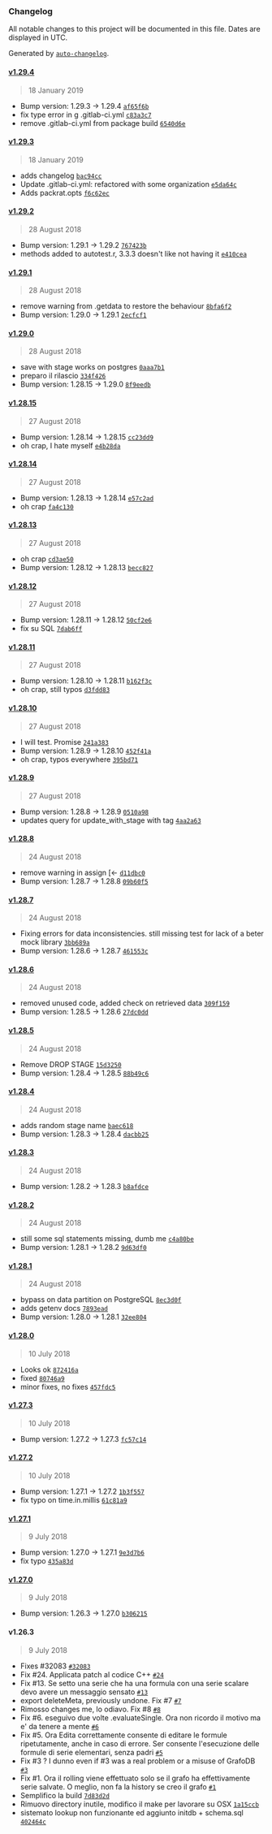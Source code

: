 ### Changelog

All notable changes to this project will be documented in this file. Dates are displayed in UTC.

Generated by [`auto-changelog`](https://github.com/CookPete/auto-changelog).

#### [v1.29.4](https://osiride-gitlab-dev.utenze.bankit.it/m024000/GrafoDB/compare/v1.29.3...v1.29.4)

> 18 January 2019

- Bump version: 1.29.3 → 1.29.4 [`af65f6b`](https://osiride-gitlab-dev.utenze.bankit.it/m024000/GrafoDB/commit/af65f6befbc50d3bcbdb52ec8d6d153ae8bd18e8)
- fix type error in g .gitlab-ci.yml [`c83a3c7`](https://osiride-gitlab-dev.utenze.bankit.it/m024000/GrafoDB/commit/c83a3c764644caddf13f2b2a13bf1d818c995432)
- remove .gitlab-ci.yml from package build [`6540d6e`](https://osiride-gitlab-dev.utenze.bankit.it/m024000/GrafoDB/commit/6540d6e43bca2c2b056af93539c7e574e2055359)

#### [v1.29.3](https://osiride-gitlab-dev.utenze.bankit.it/m024000/GrafoDB/compare/v1.29.2...v1.29.3)

> 18 January 2019

- adds changelog [`bac94cc`](https://osiride-gitlab-dev.utenze.bankit.it/m024000/GrafoDB/commit/bac94cc313fdbfb797883f80b554dc3d042646d9)
- Update .gitlab-ci.yml: refactored with some organization [`e5da64c`](https://osiride-gitlab-dev.utenze.bankit.it/m024000/GrafoDB/commit/e5da64cef003a53eae862dfa8a00cddc1c06da06)
- Adds packrat.opts [`f6c62ec`](https://osiride-gitlab-dev.utenze.bankit.it/m024000/GrafoDB/commit/f6c62ecd6bfa9eb951cd9de277563b99e110d4e4)

#### [v1.29.2](https://osiride-gitlab-dev.utenze.bankit.it/m024000/GrafoDB/compare/v1.29.1...v1.29.2)

> 28 August 2018

- Bump version: 1.29.1 → 1.29.2 [`767423b`](https://osiride-gitlab-dev.utenze.bankit.it/m024000/GrafoDB/commit/767423b5a7a7ceaf734b30a60bae8a422ad6bee1)
- methods added to autotest.r, 3.3.3 doesn't like not having it [`e410cea`](https://osiride-gitlab-dev.utenze.bankit.it/m024000/GrafoDB/commit/e410cead63813664edb250e6220ba966b4ca05e9)

#### [v1.29.1](https://osiride-gitlab-dev.utenze.bankit.it/m024000/GrafoDB/compare/v1.29.0...v1.29.1)

> 28 August 2018

- remove warning from .getdata to restore the behaviour [`8bfa6f2`](https://osiride-gitlab-dev.utenze.bankit.it/m024000/GrafoDB/commit/8bfa6f2304d9341fd3940c6d5d8216b9ef49bbbe)
- Bump version: 1.29.0 → 1.29.1 [`2ecfcf1`](https://osiride-gitlab-dev.utenze.bankit.it/m024000/GrafoDB/commit/2ecfcf1c1869260f3d33897b5aca7dc519cc3d51)

#### [v1.29.0](https://osiride-gitlab-dev.utenze.bankit.it/m024000/GrafoDB/compare/v1.28.15...v1.29.0)

> 28 August 2018

- save with stage works on postgres [`0aaa7b1`](https://osiride-gitlab-dev.utenze.bankit.it/m024000/GrafoDB/commit/0aaa7b1edb600b192972b1e8f99a85638c135694)
- preparo il rilascio [`334f426`](https://osiride-gitlab-dev.utenze.bankit.it/m024000/GrafoDB/commit/334f426c14ac8935201a29a6cc050a3961e1e7c6)
- Bump version: 1.28.15 → 1.29.0 [`8f9eedb`](https://osiride-gitlab-dev.utenze.bankit.it/m024000/GrafoDB/commit/8f9eedb894bdced0334a3122b9f866cb9a4de540)

#### [v1.28.15](https://osiride-gitlab-dev.utenze.bankit.it/m024000/GrafoDB/compare/v1.28.14...v1.28.15)

> 27 August 2018

- Bump version: 1.28.14 → 1.28.15 [`cc23dd9`](https://osiride-gitlab-dev.utenze.bankit.it/m024000/GrafoDB/commit/cc23dd944b0bf35c5b33232fcff965ccf9ecbb75)
- oh crap, I hate myself [`e4b28da`](https://osiride-gitlab-dev.utenze.bankit.it/m024000/GrafoDB/commit/e4b28da17700a3a0185680cce15029a0078e259b)

#### [v1.28.14](https://osiride-gitlab-dev.utenze.bankit.it/m024000/GrafoDB/compare/v1.28.13...v1.28.14)

> 27 August 2018

- Bump version: 1.28.13 → 1.28.14 [`e57c2ad`](https://osiride-gitlab-dev.utenze.bankit.it/m024000/GrafoDB/commit/e57c2ada8913d58570b62d5c7abfa3d1d68b8251)
- oh crap [`fa4c130`](https://osiride-gitlab-dev.utenze.bankit.it/m024000/GrafoDB/commit/fa4c130003186d8bfb2d342aae9952c0242f6b3d)

#### [v1.28.13](https://osiride-gitlab-dev.utenze.bankit.it/m024000/GrafoDB/compare/v1.28.12...v1.28.13)

> 27 August 2018

- oh crap [`cd3ae50`](https://osiride-gitlab-dev.utenze.bankit.it/m024000/GrafoDB/commit/cd3ae50fc056d9fcfdf508bcfe5b1cff748e8d5f)
- Bump version: 1.28.12 → 1.28.13 [`becc827`](https://osiride-gitlab-dev.utenze.bankit.it/m024000/GrafoDB/commit/becc827fc1da370b5ce141d6e6b9f0569ec91c6d)

#### [v1.28.12](https://osiride-gitlab-dev.utenze.bankit.it/m024000/GrafoDB/compare/v1.28.11...v1.28.12)

> 27 August 2018

- Bump version: 1.28.11 → 1.28.12 [`50cf2e6`](https://osiride-gitlab-dev.utenze.bankit.it/m024000/GrafoDB/commit/50cf2e6fce9f90b193bc0daa5330150162917e41)
- fix su SQL [`7dab6ff`](https://osiride-gitlab-dev.utenze.bankit.it/m024000/GrafoDB/commit/7dab6ff9a6509a625bba8ffa3b0de95596e28056)

#### [v1.28.11](https://osiride-gitlab-dev.utenze.bankit.it/m024000/GrafoDB/compare/v1.28.10...v1.28.11)

> 27 August 2018

- Bump version: 1.28.10 → 1.28.11 [`b162f3c`](https://osiride-gitlab-dev.utenze.bankit.it/m024000/GrafoDB/commit/b162f3c55069fc3f697be4c215c3c3dff8e0701e)
- oh crap, still typos [`d3fdd83`](https://osiride-gitlab-dev.utenze.bankit.it/m024000/GrafoDB/commit/d3fdd83587620e4dc05fdbbfbcf61b101798fee7)

#### [v1.28.10](https://osiride-gitlab-dev.utenze.bankit.it/m024000/GrafoDB/compare/v1.28.9...v1.28.10)

> 27 August 2018

- I will test. Promise [`241a383`](https://osiride-gitlab-dev.utenze.bankit.it/m024000/GrafoDB/commit/241a383aea930b9a4fcbe977e5a7ce4210968c68)
- Bump version: 1.28.9 → 1.28.10 [`452f41a`](https://osiride-gitlab-dev.utenze.bankit.it/m024000/GrafoDB/commit/452f41a35d7dae09e6cee39595cd35189fa0a6ff)
- oh crap, typos everywhere [`395bd71`](https://osiride-gitlab-dev.utenze.bankit.it/m024000/GrafoDB/commit/395bd7169a5723771b50c0e227c43f21b9977e6f)

#### [v1.28.9](https://osiride-gitlab-dev.utenze.bankit.it/m024000/GrafoDB/compare/v1.28.8...v1.28.9)

> 27 August 2018

- Bump version: 1.28.8 → 1.28.9 [`0510a98`](https://osiride-gitlab-dev.utenze.bankit.it/m024000/GrafoDB/commit/0510a987a6b3bdb594539006beee61e98c5e7841)
- updates query for update_with_stage with tag [`4aa2a63`](https://osiride-gitlab-dev.utenze.bankit.it/m024000/GrafoDB/commit/4aa2a635e9e80cc312a262fcf13e74675651fc35)

#### [v1.28.8](https://osiride-gitlab-dev.utenze.bankit.it/m024000/GrafoDB/compare/v1.28.7...v1.28.8)

> 24 August 2018

- remove warning in assign [<- [`d11dbc0`](https://osiride-gitlab-dev.utenze.bankit.it/m024000/GrafoDB/commit/d11dbc00b8854a577b110020ba3908fa492175d0)
- Bump version: 1.28.7 → 1.28.8 [`09b60f5`](https://osiride-gitlab-dev.utenze.bankit.it/m024000/GrafoDB/commit/09b60f55fd07a0646301a5b264fc72e0107bf02b)

#### [v1.28.7](https://osiride-gitlab-dev.utenze.bankit.it/m024000/GrafoDB/compare/v1.28.6...v1.28.7)

> 24 August 2018

- Fixing errors for data inconsistencies. still missing test for lack of a beter mock library [`3bb689a`](https://osiride-gitlab-dev.utenze.bankit.it/m024000/GrafoDB/commit/3bb689a058c8c4bc7deb12ca6796ff3846355c17)
- Bump version: 1.28.6 → 1.28.7 [`461553c`](https://osiride-gitlab-dev.utenze.bankit.it/m024000/GrafoDB/commit/461553c59f88237ce8087fb7b57ff8cb3ca6fd7e)

#### [v1.28.6](https://osiride-gitlab-dev.utenze.bankit.it/m024000/GrafoDB/compare/v1.28.5...v1.28.6)

> 24 August 2018

- removed unused code, added check on retrieved data [`309f159`](https://osiride-gitlab-dev.utenze.bankit.it/m024000/GrafoDB/commit/309f159afa7b3931913db089ea79396f7d0746c4)
- Bump version: 1.28.5 → 1.28.6 [`27dc0dd`](https://osiride-gitlab-dev.utenze.bankit.it/m024000/GrafoDB/commit/27dc0dd135c3878bdc3b0493db423c73bafc4829)

#### [v1.28.5](https://osiride-gitlab-dev.utenze.bankit.it/m024000/GrafoDB/compare/v1.28.4...v1.28.5)

> 24 August 2018

- Remove DROP STAGE [`15d3250`](https://osiride-gitlab-dev.utenze.bankit.it/m024000/GrafoDB/commit/15d3250180b4bee8d23153693b3acbe6516ec872)
- Bump version: 1.28.4 → 1.28.5 [`88b49c6`](https://osiride-gitlab-dev.utenze.bankit.it/m024000/GrafoDB/commit/88b49c6a6238b09488dd605e0d21991aca816f84)

#### [v1.28.4](https://osiride-gitlab-dev.utenze.bankit.it/m024000/GrafoDB/compare/v1.28.3...v1.28.4)

> 24 August 2018

- adds random stage name [`baec618`](https://osiride-gitlab-dev.utenze.bankit.it/m024000/GrafoDB/commit/baec6182cf0b42038b8beb2bf74953d428a3387b)
- Bump version: 1.28.3 → 1.28.4 [`dacbb25`](https://osiride-gitlab-dev.utenze.bankit.it/m024000/GrafoDB/commit/dacbb2587b318c383938dc7ef10fb6066659de0f)

#### [v1.28.3](https://osiride-gitlab-dev.utenze.bankit.it/m024000/GrafoDB/compare/v1.28.2...v1.28.3)

> 24 August 2018

- Bump version: 1.28.2 → 1.28.3 [`b8afdce`](https://osiride-gitlab-dev.utenze.bankit.it/m024000/GrafoDB/commit/b8afdce251e1123efc364d333174544585689016)

#### [v1.28.2](https://osiride-gitlab-dev.utenze.bankit.it/m024000/GrafoDB/compare/v1.28.1...v1.28.2)

> 24 August 2018

- still some sql statements missing, dumb me [`c4a80be`](https://osiride-gitlab-dev.utenze.bankit.it/m024000/GrafoDB/commit/c4a80be6db53e4f7775fd5cfa724e6a22dc8cc7d)
- Bump version: 1.28.1 → 1.28.2 [`9d63df0`](https://osiride-gitlab-dev.utenze.bankit.it/m024000/GrafoDB/commit/9d63df0db05d8f2ea975ee9b2c8cd3f72b25b919)

#### [v1.28.1](https://osiride-gitlab-dev.utenze.bankit.it/m024000/GrafoDB/compare/v1.28.0...v1.28.1)

> 24 August 2018

- bypass on data partition on PostgreSQL [`8ec3d0f`](https://osiride-gitlab-dev.utenze.bankit.it/m024000/GrafoDB/commit/8ec3d0fa15567f6ff12e92fc67ab5ffd293b5ff4)
- adds getenv docs [`7893ead`](https://osiride-gitlab-dev.utenze.bankit.it/m024000/GrafoDB/commit/7893eadd93d72a966dd3b60592f3c6bb175b874b)
- Bump version: 1.28.0 → 1.28.1 [`32ee804`](https://osiride-gitlab-dev.utenze.bankit.it/m024000/GrafoDB/commit/32ee804274b52262a1dec6d4161fb006f4790308)

#### [v1.28.0](https://osiride-gitlab-dev.utenze.bankit.it/m024000/GrafoDB/compare/v1.27.3...v1.28.0)

> 10 July 2018

- Looks ok [`872416a`](https://osiride-gitlab-dev.utenze.bankit.it/m024000/GrafoDB/commit/872416a71a7de2e404cfb3f5b6046abbe671e56c)
- fixed [`80746a9`](https://osiride-gitlab-dev.utenze.bankit.it/m024000/GrafoDB/commit/80746a9022e4fa755cb35bf1eb0d273b76c48bd7)
- minor fixes, no fixes [`457fdc5`](https://osiride-gitlab-dev.utenze.bankit.it/m024000/GrafoDB/commit/457fdc58c745901fd1e157250199cf5149923042)

#### [v1.27.3](https://osiride-gitlab-dev.utenze.bankit.it/m024000/GrafoDB/compare/v1.27.2...v1.27.3)

> 10 July 2018

- Bump version: 1.27.2 → 1.27.3 [`fc57c14`](https://osiride-gitlab-dev.utenze.bankit.it/m024000/GrafoDB/commit/fc57c14d286e4c81f64d33b65d0be8555b376927)

#### [v1.27.2](https://osiride-gitlab-dev.utenze.bankit.it/m024000/GrafoDB/compare/v1.27.1...v1.27.2)

> 10 July 2018

- Bump version: 1.27.1 → 1.27.2 [`1b3f557`](https://osiride-gitlab-dev.utenze.bankit.it/m024000/GrafoDB/commit/1b3f55740f944f6643b5503ac94c6942c711831c)
- fix typo on time.in.millis [`61c81a9`](https://osiride-gitlab-dev.utenze.bankit.it/m024000/GrafoDB/commit/61c81a9a7801150c85f07a3607291b8aa5cab3db)

#### [v1.27.1](https://osiride-gitlab-dev.utenze.bankit.it/m024000/GrafoDB/compare/v1.27.0...v1.27.1)

> 9 July 2018

- Bump version: 1.27.0 → 1.27.1 [`9e3d7b6`](https://osiride-gitlab-dev.utenze.bankit.it/m024000/GrafoDB/commit/9e3d7b6a4d9a3ffa33c5434717b078f83211c795)
- fix typo [`435a83d`](https://osiride-gitlab-dev.utenze.bankit.it/m024000/GrafoDB/commit/435a83d47d0c02e157d1cbef4f3ffd20b5d29d0b)

#### [v1.27.0](https://osiride-gitlab-dev.utenze.bankit.it/m024000/GrafoDB/compare/v1.26.3...v1.27.0)

> 9 July 2018

- Bump version: 1.26.3 → 1.27.0 [`b306215`](https://osiride-gitlab-dev.utenze.bankit.it/m024000/GrafoDB/commit/b306215f16cfe8e49bab72f7a8f7ed61adf4796c)

#### v1.26.3

> 9 July 2018

- Fixes #32083 [`#32083`](https://osiride-gitlab-dev.utenze.bankit.it/m024000/GrafoDB/issues/32083)
- Fix #24. Applicata patch al codice C++ [`#24`](https://osiride-gitlab-dev.utenze.bankit.it/m024000/GrafoDB/issues/24)
- Fix #13. Se setto una serie che ha una formula con una serie scalare devo avere un messaggio sensato [`#13`](https://osiride-gitlab-dev.utenze.bankit.it/m024000/GrafoDB/issues/13)
- export deleteMeta, previously undone. Fix #7 [`#7`](https://osiride-gitlab-dev.utenze.bankit.it/m024000/GrafoDB/issues/7)
- Rimosso changes me, lo odiavo. Fix #8 [`#8`](https://osiride-gitlab-dev.utenze.bankit.it/m024000/GrafoDB/issues/8)
- Fix #6. eseguivo due volte .evaluateSingle. Ora non ricordo il motivo ma e' da tenere a mente [`#6`](https://osiride-gitlab-dev.utenze.bankit.it/m024000/GrafoDB/issues/6)
- Fix #5. Ora Edita correttamente consente di editare le formule ripetutamente, anche in caso di errore. Ser consente l'esecuzione delle formule di serie elementari, senza padri [`#5`](https://osiride-gitlab-dev.utenze.bankit.it/m024000/GrafoDB/issues/5)
- Fix #3 ? I dunno even if #3 was a real problem or a misuse of GrafoDB [`#3`](https://osiride-gitlab-dev.utenze.bankit.it/m024000/GrafoDB/issues/3)
- Fix #1. Ora il rolling viene effettuato solo se il grafo ha effettivamente serie salvate. O meglio, non fa la history se creo il grafo [`#1`](https://osiride-gitlab-dev.utenze.bankit.it/m024000/GrafoDB/issues/1)
- Semplifico la build [`7d83d2d`](https://osiride-gitlab-dev.utenze.bankit.it/m024000/GrafoDB/commit/7d83d2de5f5765e0d7473d7037c340a8f9b73c0f)
- Rimuovo directory inutile, modifico il make per lavorare su OSX [`1a15ccb`](https://osiride-gitlab-dev.utenze.bankit.it/m024000/GrafoDB/commit/1a15ccbf7f3699268ef62376b7f5f99accd64547)
- sistemato lookup non funzionante ed aggiunto initdb + schema.sql [`402464c`](https://osiride-gitlab-dev.utenze.bankit.it/m024000/GrafoDB/commit/402464c683bcb6b328b69dd120fe031c3ae95b9d)
